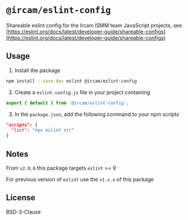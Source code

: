 # `@ircam/eslint-config`

Shareable eslint config for the Ircam ISMM team JavaScript projects, see [https://eslint.org/docs/latest/developer-guide/shareable-configs](https://eslint.org/docs/latest/developer-guide/shareable-configs)

## Usage


1. Install the package

```sh
npm install --save-dev eslint @ircam/eslint-config
```

2. Create a `eslint.config.js` file in your project containing

```js
export { default } from '@ircam/eslint-config';
```

3. In the `package.json`, add the following command to your npm scripts

```json
"scripts": {
  "lint": "npx eslint src"
}
```

## Notes

From `v2.0.0` this package targets `eslint` >= 9

For previous version of `eslint` use the `v1.x.x` of this package


## License

BSD-3-Clause
